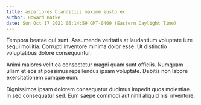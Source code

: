 ```yaml
---
title: asperiores blanditiis maxime iusto ex
author: Howard Ratke
date: Sun Oct 17 2021 06:14:59 GMT-0400 (Eastern Daylight Time)
---
```

Tempora beatae qui sunt. Assumenda veritatis at laudantium voluptate iure sequi mollitia. Corrupti inventore minima dolor esse. Ut distinctio voluptatibus dolore consequuntur.

 Animi maiores velit ea consectetur magni quam sunt officiis. Numquam ullam et eos at possimus repellendus ipsam voluptate. Debitis non labore exercitationem cumque eum.

 Dignissimos ipsam dolorem consequatur ducimus impedit quos molestiae. In sed consequatur sed. Eum saepe commodi aut nihil aliquid nisi inventore.